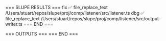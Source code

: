 === SLUPE RESULTS ===
fix ✅ file_replace_text /Users/stuart/repos/slupe/proj/comp/listener/src/listener.ts
dbg ✅ file_replace_text /Users/stuart/repos/slupe/proj/comp/listener/src/output-writer.ts
=== END ===

=== OUTPUTS ===
=== END ===